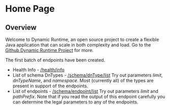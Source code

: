 # Home Page

## Overview

Welcome to Dynamic Runtime, an open source project to create a flexible Java application that can scale in both
complexity and load. Go to the [Github Dynamic Runtime Project](https://github.com/sampwhite/dynamicruntime) for
more.

The first batch of endpoints have been created.

* Health Info - [/health/info](/health/info)
* List of schema DnTypes - [/schema/dnType/list](/schema/dnType/list) Try out parameters *limit*, *dnTypeName*,
and *namespace*. Most (currently all) of the types are present in support of the endpoints.
* List of endpoints - [/schema/endpoint/list](/schema/endpoint/list) Try out parameters *limit* and *pathPrefix*. Note
that if you read the output of this endpoint carefully you can determine the legal parameters to any of the
endpoints.